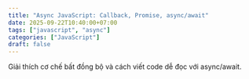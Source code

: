 ```yaml
---
title: "Async JavaScript: Callback, Promise, async/await"
date: 2025-09-22T10:40:00+07:00
tags: ["javascript", "async"]
categories: ["JavaScript"]
draft: false
---
```


Giải thích cơ chế bất đồng bộ và cách viết code dễ đọc với async/await.

